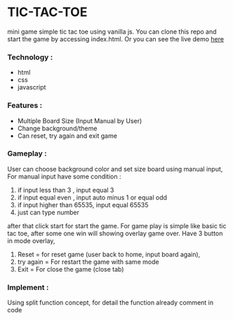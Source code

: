 # TIC-TAC-TOE

mini game simple tic tac toe using vanilla js. You can clone this repo and start the game by accessing index.html. Or you can see the live demo [here](http://tictactoe.edwinsatya.com/)

### Technology :

- html
- css
- javascript

### Features :

- Multiple Board Size (Input Manual by User)
- Change background/theme
- Can reset, try again and exit game

### Gameplay :

User can choose background color and set size board using manual input,
For manual input have some condition :

1. if input less than 3 , input equal 3
2. if input equal even , input auto minus 1 or equal odd
3. if input higher than 65535, input equal 65535
4. just can type number

after that click start for start the game.
For game play is simple like basic tic tac toe, after some one win will showing overlay game over. Have 3 button in mode overlay,

1. Reset = for reset game (user back to home, input board again),
2. try again = For restart the game with same mode
3. Exit = For close the game (close tab)

### Implement :

Using split function concept, for detail the function already comment in code
